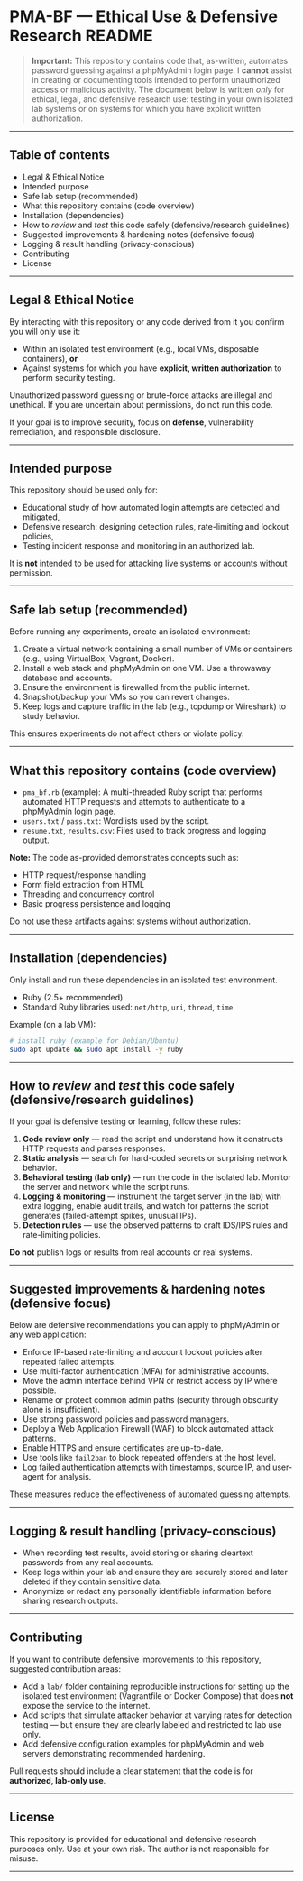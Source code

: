 # PMA-BF — Ethical Use & Defensive Research README

> **Important:** This repository contains code that, as-written, automates password guessing against a phpMyAdmin login page. I **cannot** assist in creating or documenting tools intended to perform unauthorized access or malicious activity. The document below is written *only* for ethical, legal, and defensive research use: testing in your own isolated lab systems or on systems for which you have explicit written authorization.

---

## Table of contents

* Legal & Ethical Notice
* Intended purpose
* Safe lab setup (recommended)
* What this repository contains (code overview)
* Installation (dependencies)
* How to *review* and *test* this code safely (defensive/research guidelines)
* Suggested improvements & hardening notes (defensive focus)
* Logging & result handling (privacy-conscious)
* Contributing
* License

---

## Legal & Ethical Notice

By interacting with this repository or any code derived from it you confirm you will only use it:

* Within an isolated test environment (e.g., local VMs, disposable containers), **or**
* Against systems for which you have **explicit, written authorization** to perform security testing.

Unauthorized password guessing or brute-force attacks are illegal and unethical. If you are uncertain about permissions, do not run this code.

If your goal is to improve security, focus on **defense**, vulnerability remediation, and responsible disclosure.

---

## Intended purpose

This repository should be used only for:

* Educational study of how automated login attempts are detected and mitigated,
* Defensive research: designing detection rules, rate-limiting and lockout policies,
* Testing incident response and monitoring in an authorized lab.

It is **not** intended to be used for attacking live systems or accounts without permission.

---

## Safe lab setup (recommended)

Before running any experiments, create an isolated environment:

1. Create a virtual network containing a small number of VMs or containers (e.g., using VirtualBox, Vagrant, Docker).
2. Install a web stack and phpMyAdmin on one VM. Use a throwaway database and accounts.
3. Ensure the environment is firewalled from the public internet.
4. Snapshot/backup your VMs so you can revert changes.
5. Keep logs and capture traffic in the lab (e.g., tcpdump or Wireshark) to study behavior.

This ensures experiments do not affect others or violate policy.

---

## What this repository contains (code overview)

* `pma_bf.rb` (example): A multi-threaded Ruby script that performs automated HTTP requests and attempts to authenticate to a phpMyAdmin login page.
* `users.txt` / `pass.txt`: Wordlists used by the script.
* `resume.txt`, `results.csv`: Files used to track progress and logging output.

**Note:** The code as-provided demonstrates concepts such as:

* HTTP request/response handling
* Form field extraction from HTML
* Threading and concurrency control
* Basic progress persistence and logging

Do not use these artifacts against systems without authorization.

---

## Installation (dependencies)

Only install and run these dependencies in an isolated test environment.

* Ruby (2.5+ recommended)
* Standard Ruby libraries used: `net/http`, `uri`, `thread`, `time`

Example (on a lab VM):

```bash
# install ruby (example for Debian/Ubuntu)
sudo apt update && sudo apt install -y ruby
```

---

## How to *review* and *test* this code safely (defensive/research guidelines)

If your goal is defensive testing or learning, follow these rules:

1. **Code review only** — read the script and understand how it constructs HTTP requests and parses responses.
2. **Static analysis** — search for hard-coded secrets or surprising network behavior.
3. **Behavioral testing (lab only)** — run the code in the isolated lab. Monitor the server and network while the script runs.
4. **Logging & monitoring** — instrument the target server (in the lab) with extra logging, enable audit trails, and watch for patterns the script generates (failed-attempt spikes, unusual IPs).
5. **Detection rules** — use the observed patterns to craft IDS/IPS rules and rate-limiting policies.

**Do not** publish logs or results from real accounts or real systems.

---

## Suggested improvements & hardening notes (defensive focus)

Below are defensive recommendations you can apply to phpMyAdmin or any web application:

* Enforce IP-based rate-limiting and account lockout policies after repeated failed attempts.
* Use multi-factor authentication (MFA) for administrative accounts.
* Move the admin interface behind VPN or restrict access by IP where possible.
* Rename or protect common admin paths (security through obscurity alone is insufficient).
* Use strong password policies and password managers.
* Deploy a Web Application Firewall (WAF) to block automated attack patterns.
* Enable HTTPS and ensure certificates are up-to-date.
* Use tools like `fail2ban` to block repeated offenders at the host level.
* Log failed authentication attempts with timestamps, source IP, and user-agent for analysis.

These measures reduce the effectiveness of automated guessing attempts.

---

## Logging & result handling (privacy-conscious)

* When recording test results, avoid storing or sharing cleartext passwords from any real accounts.
* Keep logs within your lab and ensure they are securely stored and later deleted if they contain sensitive data.
* Anonymize or redact any personally identifiable information before sharing research outputs.

---

## Contributing

If you want to contribute defensive improvements to this repository, suggested contribution areas:

* Add a `lab/` folder containing reproducible instructions for setting up the isolated test environment (Vagrantfile or Docker Compose) that does **not** expose the service to the internet.
* Add scripts that simulate attacker behavior at varying rates for detection testing — but ensure they are clearly labeled and restricted to lab use only.
* Add defensive configuration examples for phpMyAdmin and web servers demonstrating recommended hardening.

Pull requests should include a clear statement that the code is for **authorized, lab-only use**.

---

## License

This repository is provided for educational and defensive research purposes only. Use at your own risk. The author is not responsible for misuse.

---
